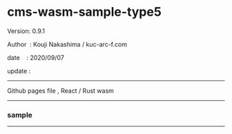 ﻿# cms-wasm-sample-type5

 Version: 0.9.1

 Author  : Kouji Nakashima / kuc-arc-f.com

 date    : 2020/09/07

 update :

***

Github pages file , React / Rust wasm

***
### sample 

***

